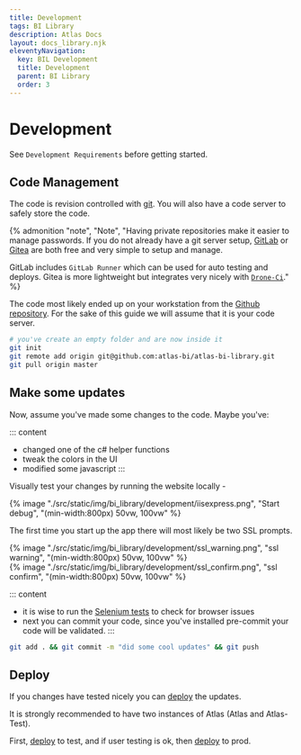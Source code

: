 ```yaml
---
title: Development
tags: BI Library
description: Atlas Docs
layout: docs_library.njk
eleventyNavigation:
  key: BIL Development
  title: Development
  parent: BI Library
  order: 3
---
```


# Development


See `Development Requirements` before getting started.

## Code Management

The code is revision controlled with [git](https://git-scm.com). You will also have a code server to safely store the code.

{% admonition
   "note",
   "Note",
   "Having private repositories make it easier to manage passwords. If you do not already have a git server setup, [GitLab](https://about.gitlab.com/install/) or [Gitea](https://gitea.com) are both free and very simple to setup and manage.

GitLab includes ``GitLab Runner`` which can be used for auto testing and deploys. Gitea is more lightweight but integrates very nicely with [``Drone-Ci``](https://www.drone.io)."
%}

The code most likely ended up on your workstation from the [Github repository](https://github.com/atlas-bi/atlas-bi-library). For the sake of this guide we will assume that it is your code server.

```bash
# you've create an empty folder and are now inside it
git init
git remote add origin git@github.com:atlas-bi/atlas-bi-library.git
git pull origin master
```

## Make some updates

Now, assume you've made some changes to the code. Maybe you've:

::: content
- changed one of the c# helper functions
- tweak the colors in the UI
- modified some javascript
:::

Visually test your changes by running the website locally -

<div class="box is-flex is-justify-content-center">
{% image "./src/static/img/bi_library/development/iisexpress.png", "Start debug", "(min-width:800px) 50vw, 100vw" %}
</div>

The first time you start up the app there will most likely be two SSL prompts.

<div class="block tile">
    <div class="box is-flex is-justify-content-center tile mr-3">
        {% image "./src/static/img/bi_library/development/ssl_warning.png", "ssl warning", "(min-width:800px) 50vw, 100vw" %}
    </div>
    <div class="box is-flex is-justify-content-center tile mr-3">
        {% image "./src/static/img/bi_library/development/ssl_confirm.png", "ssl confirm", "(min-width:800px) 50vw, 100vw" %}
    </div>
</div>

::: content
- it is wise to run the [Selenium tests](/docs/bi_library/development/testing) to check for browser issues
- next you can commit your code, since you've installed pre-commit your code will be validated.
:::

```bash
git add . && git commit -m "did some cool updates" && git push
````

## Deploy

If you changes have tested nicely you can [deploy](/docs/bi_library/deploy) the updates.

It is strongly recommended to have two instances of Atlas (Atlas and Atlas-Test).

First, [deploy](/docs/bi_library/deploy) to test, and if user testing is ok, then [deploy](/docs/bi_library/deploy) to prod.
